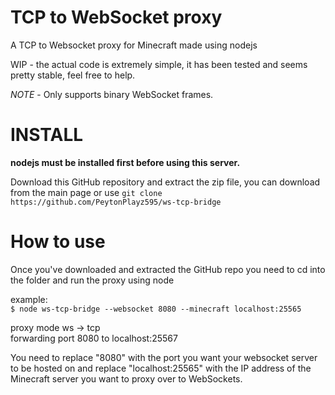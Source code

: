 TCP to WebSocket proxy
=============

A TCP to Websocket proxy for Minecraft made using nodejs

WIP - the actual code is extremely simple, it has been tested and seems pretty stable, feel free to help.

*NOTE* - Only supports binary WebSocket frames.

# INSTALL

**nodejs must be installed first before using this server.**

Download this GitHub repository and extract the zip file, you can download from the main page or use `git clone https://github.com/PeytonPlayz595/ws-tcp-bridge`

# How to use

Once you've downloaded and extracted the GitHub repo you need to cd into the folder and run the proxy using node

example:    
```$ node ws-tcp-bridge --websocket 8080 --minecraft localhost:25565```

proxy mode ws -> tcp    
forwarding port 8080 to localhost:25567

You need to replace "8080" with the port you want your websocket server to be hosted on and replace "localhost:25565" with the IP address of the Minecraft server you want to proxy over to WebSockets.
